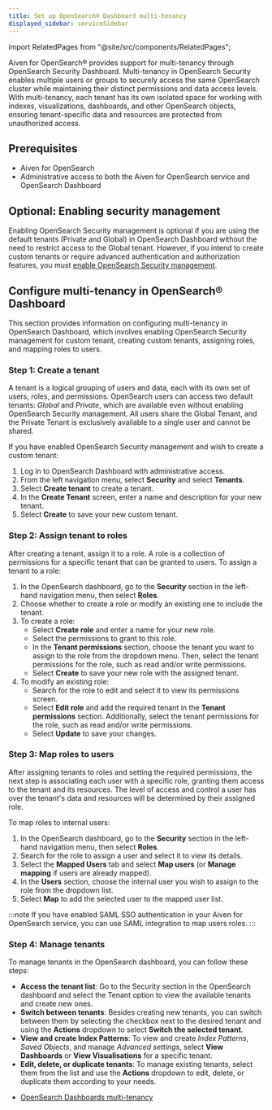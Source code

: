 ```yaml
---
title: Set up OpenSearch® Dashboard multi-tenancy
displayed_sidebar: serviceSidebar
---
```


import RelatedPages from "@site/src/components/RelatedPages";

Aiven for OpenSearch® provides support for multi-tenancy through OpenSearch Security Dashboard.
Multi-tenancy in OpenSearch Security
enables multiple users or groups to securely access the same OpenSearch
cluster while maintaining their distinct permissions and data access
levels. With multi-tenancy, each tenant has its own isolated space for
working with indexes, visualizations, dashboards, and other OpenSearch
objects, ensuring tenant-specific data and resources are protected from
unauthorized access.

## Prerequisites

-   Aiven for OpenSearch
-   Administrative access to both the Aiven for OpenSearch service and
    OpenSearch Dashboard

## Optional: Enabling security management

Enabling OpenSearch Security management is optional if you are using the
default tenants (Private and Global) in OpenSearch Dashboard without the
need to restrict access to the Global tenant. However, if you intend to
create custom tenants or require advanced authentication and
authorization features, you must
[enable OpenSearch Security management](/docs/products/opensearch/howto/enable-opensearch-security).

## Configure multi-tenancy in OpenSearch® Dashboard

This section provides information on configuring multi-tenancy in
OpenSearch Dashboard, which involves enabling OpenSearch Security
management for custom tenant, creating custom tenants, assigning roles,
and mapping roles to users.

### Step 1: Create a tenant

A tenant is a logical grouping of users and data, each with its own set
of users, roles, and permissions. OpenSearch users can access two
default tenants: *Global* and *Private*, which are available even
without enabling OpenSearch Security management. All users share the
Global Tenant, and the Private Tenant is exclusively available to a
single user and cannot be shared.

If you have enabled OpenSearch Security management and wish to create a
custom tenant:

1.  Log in to OpenSearch Dashboard with administrative access.
1.  From the left navigation menu, select **Security** and select
    **Tenants**.
1.  Select **Create tenant** to create a tenant.
1.  In the **Create Tenant** screen, enter a name and description for
    your new tenant.
1.  Select **Create** to save your new custom tenant.

### Step 2: Assign tenant to roles

After creating a tenant, assign it to a role. A role is a
collection of permissions for a specific tenant that can be granted to
users. To assign a tenant to a role:

1.  In the OpenSearch dashboard, go to the **Security** section in
    the left-hand navigation menu, then select **Roles**.
1.  Choose whether to create a role or modify an existing one to
    include the tenant.
1.  To create a role:
    -   Select **Create role** and enter a name for your new role.
    -   Select the permissions to grant to this role.
    -   In the **Tenant permissions** section, choose the tenant you
        want to assign to the role from the dropdown menu. Then, select
        the tenant permissions for the role, such as read and/or write
        permissions.
    -   Select **Create** to save your new role with the assigned
        tenant.
1.  To modify an existing role:
    -   Search for the role to edit and select it to view its
        permissions screen.
    -   Select **Edit role** and add the required tenant in the **Tenant
        permissions** section. Additionally, select the tenant
        permissions for the role, such as read and/or write permissions.
    -   Select **Update** to save your changes.

### Step 3: Map roles to users

After assigning tenants to roles and setting the required permissions,
the next step is associating each user with a specific role, granting
them access to the tenant and its resources. The level of access and
control a user has over the tenant's data and resources will be
determined by their assigned role.

To map roles to internal users:

1.  In the OpenSearch dashboard, go to the **Security** section in
    the left-hand navigation menu, then select **Roles**.
1.  Search for the role to assign a user and select it to view
    its details.
1.  Select the **Mapped Users** tab and select **Map users** (or
    **Manage mapping** if users are already mapped).
1.  In the **Users** section, choose the internal user you wish to
    assign to the role from the dropdown list.
1.  Select **Map** to add the selected user to the mapped user list.

:::note
If you have enabled SAML SSO authentication in your Aiven for OpenSearch
service, you can use SAML integration to map users roles.
:::

### Step 4: Manage tenants

To manage tenants in the OpenSearch dashboard, you can follow these
steps:

-   **Access the tenant list**: Go to the Security section in the
    OpenSearch dashboard and select the Tenant option to view the
    available tenants and create new ones.
-   **Switch between tenants**: Besides creating new tenants, you can
    switch between them by selecting the checkbox next to the desired
    tenant and using the **Actions** dropdown to select **Switch the
    selected tenant**.
-   **View and create Index Patterns**: To view and create *Index
    Patterns*, *Saved Objects*, and manage *Advanced settings*, select
    **View Dashboards** or **View Visualisations** for a specific
    tenant.
-   **Edit, delete, or duplicate tenants**: To manage existing tenants,
    select them from the list and use the **Actions** dropdown to edit,
    delete, or duplicate them according to your needs.

<RelatedPages/>

-   [OpenSearch Dashboards
    multi-tenancy](https://opensearch.org/docs/2.6/security/multi-tenancy/tenant-index/)
